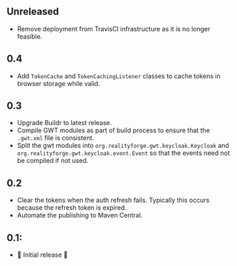## Unreleased

* Remove deployment from TravisCI infrastructure as it is no longer feasible.

## 0.4

* Add `TokenCache` and `TokenCachingListener` classes to cache tokens in browser storage while valid.

## 0.3

* Upgrade Buildr to latest release.
* Compile GWT modules as part of build process to ensure that the `.gwt.xml` file is consistent.
* Split the gwt modules into `org.realityforge.gwt.keycloak.Keycloak` and
  `org.realityforge.gwt.keycloak.event.Event` so that the events need not be compiled if not used.

## 0.2

* Clear the tokens when the auth refresh fails. Typically this occurs because the refresh token is expired.
* Automate the publishing to Maven Central.

## 0.1:

* ‎🎉 Initial release ‎🎉
